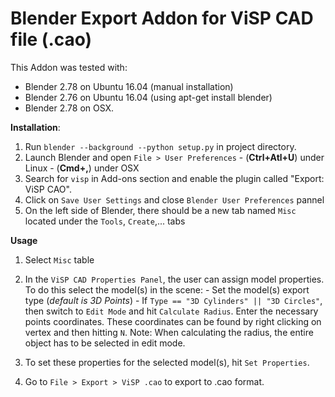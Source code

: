 # Blender Export Addon for ViSP CAD file (.cao)

This Addon was tested with:
- Blender 2.78 on Ubuntu 16.04 (manual installation)
- Blender 2.76 on Ubuntu 16.04 (using apt-get install blender)
- Blender 2.78 on OSX.

**Installation**:

  1. Run `blender --background --python setup.py` in project directory.
  2. Launch Blender and open `File > User Preferences`
    - (**Ctrl+Atl+U**) under Linux
    - (**Cmd+,**) under OSX
  3. Search for `visp` in Add-ons section and enable the plugin called "Export: ViSP CAO".
  4. Click on `Save User Settings` and close `Blender User Preferences` pannel
  5. On the left side of Blender, there should be a new tab named `Misc` located under the `Tools`, `Create`,... tabs  

**Usage**

  1. Select `Misc` table
  2. In the `ViSP CAD Properties Panel`, the user can assign model properties. To do this select the model(s) in the scene:
  	- Set the model(s) export type (*default is 3D Points*)
  	- If `Type == "3D Cylinders" || "3D Circles"`, then switch to `Edit Mode` and hit `Calculate Radius`. Enter the necessary points coordinates. These coordinates can be found by right clicking on vertex and then hitting `N`.
	Note: When calculating the radius, the entire object has to be selected in edit mode.

  2. To set these properties for the selected model(s), hit `Set Properties`.
  3. Go to `File > Export > ViSP .cao` to export to .cao format.
